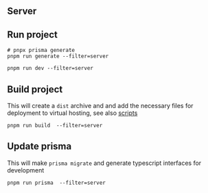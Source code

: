 ## Server

## Run project

```shell
# pnpx prisma generate
pnpm run generate --filter=server

pnpm run dev --filter=server
```

## Build project

This will create a `dist` archive and and add the 
necessary files for deployment to virtual hosting, see also [scripts](./scripts)
```shell
pnpm run build  --filter=server
```


## Update prisma
This will make `prisma migrate` and generate typescript interfaces for development

```shell
pnpm run prisma  --filter=server
```